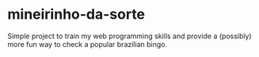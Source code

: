 # mineirinho-da-sorte
Simple project to train my web programming skills and provide a (possibly) more fun way to check a popular brazilian bingo.
